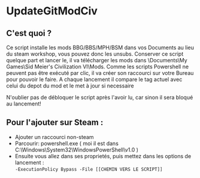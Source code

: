 # UpdateGitModCiv

C'est quoi ?
---------------	
Ce script installe les mods BBG/BBS/MPH/BSM dans vos Documents au lieu du steam workshop, vous pouvez donc les unsubs.
Conserver ce script quelque part et lancer le, il va télécharger les mods dans \Documents\My Games\Sid Meier's Civilization VI\Mods.
Comme les scripts Powershell ne peuvent pas être exécuté par clic, il va créer son raccourci sur votre Bureau pour pouvoir le faire.
A chaque lancement il compare le tag actuel avec celui du depot du mod et le met à jour si necessaire

N'oublier pas de débloquer le script après l'avoir lu, car sinon il sera bloqué au lancement!


Pour l'ajouter sur Steam : 
---------------
- Ajouter un raccourci non-steam
- Parcourir: powershell.exe ( moi il est dans    C:\Windows\System32\WindowsPowerShell\v1.0 )
- Ensuite vous allez dans ses proprietés, puis mettez dans les options de lancement :  
    `-ExecutionPolicy Bypass -File [[CHEMIN VERS LE SCRIPT]]`
  


